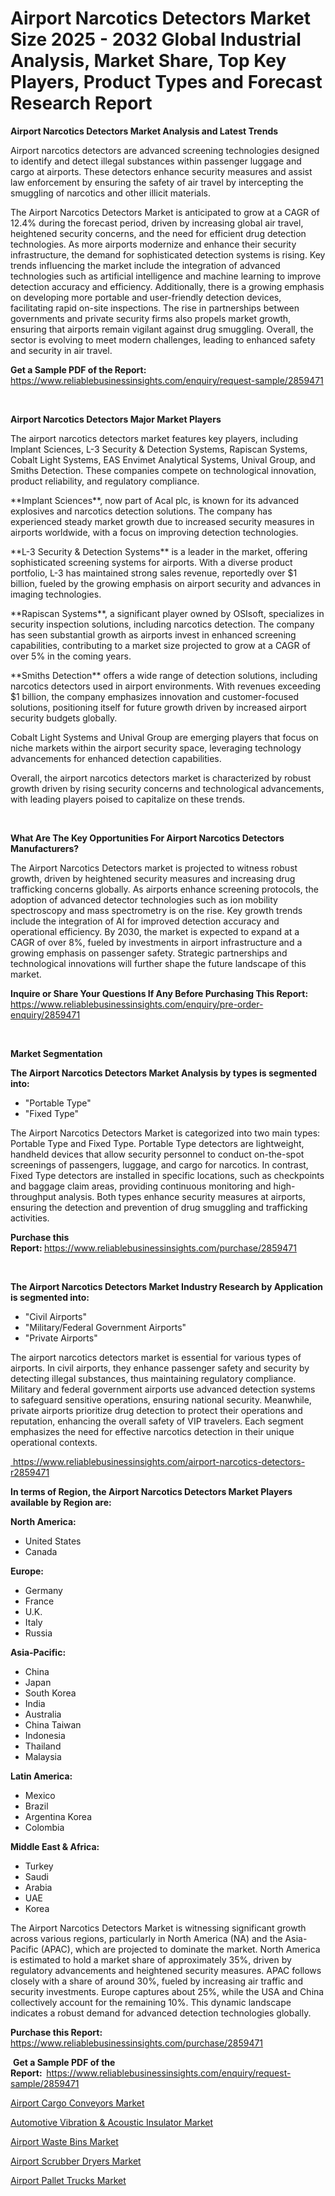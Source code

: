 <p><h1>Airport Narcotics Detectors Market Size 2025 - 2032 Global Industrial Analysis, Market Share, Top Key Players, Product Types and Forecast Research Report</h1></p><p><strong>Airport Narcotics Detectors Market Analysis and Latest Trends</strong></p>
<p><p>Airport narcotics detectors are advanced screening technologies designed to identify and detect illegal substances within passenger luggage and cargo at airports. These detectors enhance security measures and assist law enforcement by ensuring the safety of air travel by intercepting the smuggling of narcotics and other illicit materials.</p><p>The Airport Narcotics Detectors Market is anticipated to grow at a CAGR of 12.4% during the forecast period, driven by increasing global air travel, heightened security concerns, and the need for efficient drug detection technologies. As more airports modernize and enhance their security infrastructure, the demand for sophisticated detection systems is rising. Key trends influencing the market include the integration of advanced technologies such as artificial intelligence and machine learning to improve detection accuracy and efficiency. Additionally, there is a growing emphasis on developing more portable and user-friendly detection devices, facilitating rapid on-site inspections. The rise in partnerships between governments and private security firms also propels market growth, ensuring that airports remain vigilant against drug smuggling. Overall, the sector is evolving to meet modern challenges, leading to enhanced safety and security in air travel.</p></p>
<p><strong>Get a Sample PDF of the Report:&nbsp;</strong> <a href="https://www.reliablebusinessinsights.com/enquiry/request-sample/2859471?utm_campaign=62&utm_medium=2&utm_source=Github&utm_content=ia&utm_term=12032025&utm_id=airport-narcotics-detectors">https://www.reliablebusinessinsights.com/enquiry/request-sample/2859471</a></p>
<p>&nbsp;</p>
<p><strong>Airport Narcotics Detectors Major Market Players</strong></p>
<p><p>The airport narcotics detectors market features key players, including Implant Sciences, L-3 Security & Detection Systems, Rapiscan Systems, Cobalt Light Systems, EAS Envimet Analytical Systems, Unival Group, and Smiths Detection. These companies compete on technological innovation, product reliability, and regulatory compliance.</p><p>**Implant Sciences**, now part of Acal plc, is known for its advanced explosives and narcotics detection solutions. The company has experienced steady market growth due to increased security measures in airports worldwide, with a focus on improving detection technologies.</p><p>**L-3 Security & Detection Systems** is a leader in the market, offering sophisticated screening systems for airports. With a diverse product portfolio, L-3 has maintained strong sales revenue, reportedly over $1 billion, fueled by the growing emphasis on airport security and advances in imaging technologies.</p><p>**Rapiscan Systems**, a significant player owned by OSIsoft, specializes in security inspection solutions, including narcotics detection. The company has seen substantial growth as airports invest in enhanced screening capabilities, contributing to a market size projected to grow at a CAGR of over 5% in the coming years.</p><p>**Smiths Detection** offers a wide range of detection solutions, including narcotics detectors used in airport environments. With revenues exceeding $1 billion, the company emphasizes innovation and customer-focused solutions, positioning itself for future growth driven by increased airport security budgets globally.</p><p>Cobalt Light Systems and Unival Group are emerging players that focus on niche markets within the airport security space, leveraging technology advancements for enhanced detection capabilities.</p><p>Overall, the airport narcotics detectors market is characterized by robust growth driven by rising security concerns and technological advancements, with leading players poised to capitalize on these trends.</p></p>
<p>&nbsp;</p>
<p><strong>What Are The Key Opportunities For Airport Narcotics Detectors Manufacturers?</strong></p>
<p><p>The Airport Narcotics Detectors market is projected to witness robust growth, driven by heightened security measures and increasing drug trafficking concerns globally. As airports enhance screening protocols, the adoption of advanced detector technologies such as ion mobility spectroscopy and mass spectrometry is on the rise. Key growth trends include the integration of AI for improved detection accuracy and operational efficiency. By 2030, the market is expected to expand at a CAGR of over 8%, fueled by investments in airport infrastructure and a growing emphasis on passenger safety. Strategic partnerships and technological innovations will further shape the future landscape of this market.</p></p>
<p><strong>Inquire or Share Your Questions If Any Before Purchasing This Report:</strong> <a href="https://www.reliablebusinessinsights.com/enquiry/pre-order-enquiry/2859471?utm_campaign=62&utm_medium=2&utm_source=Github&utm_content=ia&utm_term=12032025&utm_id=airport-narcotics-detectors">https://www.reliablebusinessinsights.com/enquiry/pre-order-enquiry/2859471</a></p>
<p>&nbsp;</p>
<p><strong>Market Segmentation</strong></p>
<p><strong>The Airport Narcotics Detectors Market Analysis by types is segmented into:</strong></p>
<p><ul><li>"Portable Type"</li><li>"Fixed Type"</li></ul></p>
<p><p>The Airport Narcotics Detectors Market is categorized into two main types: Portable Type and Fixed Type. Portable Type detectors are lightweight, handheld devices that allow security personnel to conduct on-the-spot screenings of passengers, luggage, and cargo for narcotics. In contrast, Fixed Type detectors are installed in specific locations, such as checkpoints and baggage claim areas, providing continuous monitoring and high-throughput analysis. Both types enhance security measures at airports, ensuring the detection and prevention of drug smuggling and trafficking activities.</p></p>
<p><strong>Purchase this Report:&nbsp;</strong><a href="https://www.reliablebusinessinsights.com/purchase/2859471?utm_campaign=62&utm_medium=2&utm_source=Github&utm_content=ia&utm_term=12032025&utm_id=airport-narcotics-detectors">https://www.reliablebusinessinsights.com/purchase/2859471</a></p>
<p>&nbsp;</p>
<p><strong>The Airport Narcotics Detectors Market Industry Research by Application is segmented into:</strong></p>
<p><ul><li>"Civil Airports"</li><li>"Military/Federal Government Airports"</li><li>"Private Airports"</li></ul></p>
<p><p>The airport narcotics detectors market is essential for various types of airports. In civil airports, they enhance passenger safety and security by detecting illegal substances, thus maintaining regulatory compliance. Military and federal government airports use advanced detection systems to safeguard sensitive operations, ensuring national security. Meanwhile, private airports prioritize drug detection to protect their operations and reputation, enhancing the overall safety of VIP travelers. Each segment emphasizes the need for effective narcotics detection in their unique operational contexts.</p></p>
<p><a href="https://www.reliablebusinessinsights.com/airport-narcotics-detectors-r2859471?utm_campaign=62&utm_medium=2&utm_source=Github&utm_content=ia&utm_term=12032025&utm_id=airport-narcotics-detectors">&nbsp;https://www.reliablebusinessinsights.com/airport-narcotics-detectors-r2859471</a></p>
<p><strong>In terms of Region, the Airport Narcotics Detectors Market Players available by Region are:</strong></p>
<p>
    <p> <strong> North America: </strong>
        <ul>
            <li>United States</li>
            <li>Canada</li>
        </ul>
        </p> 
    <p> <strong> Europe: </strong>
        <ul>
            <li>Germany</li>
            <li>France</li>
            <li>U.K.</li>
            <li>Italy</li>
            <li>Russia</li>
        </ul>
        </p> 
    <p> <strong> Asia-Pacific: </strong>
        <ul>
            <li>China</li>
            <li>Japan</li>
            <li>South Korea</li>
            <li>India</li>
            <li>Australia</li>
            <li>China Taiwan</li>
            <li>Indonesia</li>
            <li>Thailand</li>
            <li>Malaysia</li>
        </ul>
        </p> 
    <p> <strong> Latin America: </strong>
        <ul>
            <li>Mexico</li>
            <li>Brazil</li>
            <li>Argentina Korea</li>
            <li>Colombia</li>
        </ul>
        </p> 
    <p> <strong> Middle East & Africa: </strong>
        <ul>
            <li>Turkey</li>
            <li>Saudi</li>
            <li>Arabia</li>
            <li>UAE</li>
            <li>Korea</li>
        </ul>
    </p>
    </p>
<p><p>The Airport Narcotics Detectors Market is witnessing significant growth across various regions, particularly in North America (NA) and the Asia-Pacific (APAC), which are projected to dominate the market. North America is estimated to hold a market share of approximately 35%, driven by regulatory advancements and heightened security measures. APAC follows closely with a share of around 30%, fueled by increasing air traffic and security investments. Europe captures about 25%, while the USA and China collectively account for the remaining 10%. This dynamic landscape indicates a robust demand for advanced detection technologies globally.</p></p>
<p><strong>Purchase this Report: </strong><a href="https://www.reliablebusinessinsights.com/purchase/2859471?utm_campaign=62&utm_medium=2&utm_source=Github&utm_content=ia&utm_term=12032025&utm_id=airport-narcotics-detectors">https://www.reliablebusinessinsights.com/purchase/2859471</a></p>
<p>&nbsp;<strong>Get a Sample PDF of the Report:&nbsp;&nbsp;</strong><a href="https://www.reliablebusinessinsights.com/enquiry/request-sample/2859471?utm_campaign=62&utm_medium=2&utm_source=Github&utm_content=ia&utm_term=12032025&utm_id=airport-narcotics-detectors">https://www.reliablebusinessinsights.com/enquiry/request-sample/2859471</a></p>
<p><strong></strong></p>
<p><p><a href="https://github.com/ogbadujonito22/Market-Research-Report-List-1/blob/main/airport-cargo-conveyors-market.md?utm_campaign=62&utm_medium=2&utm_source=Github&utm_content=ia&utm_term=12032025&utm_id=airport-narcotics-detectors">Airport Cargo Conveyors Market</a></p><p><a href="https://github.com/lemiranajd/Market-Research-Report-List-1/blob/main/automotive-vibration-acoustic-insulator-market.md?utm_campaign=62&utm_medium=2&utm_source=Github&utm_content=ia&utm_term=12032025&utm_id=airport-narcotics-detectors">Automotive Vibration & Acoustic Insulator Market</a></p><p><a href="https://github.com/azetehhasle/Market-Research-Report-List-1/blob/main/airport-waste-bins-market.md?utm_campaign=62&utm_medium=2&utm_source=Github&utm_content=ia&utm_term=12032025&utm_id=airport-narcotics-detectors">Airport Waste Bins Market</a></p><p><a href="https://github.com/ghimergela93/Market-Research-Report-List-1/blob/main/airport-scrubber-dryers-market.md?utm_campaign=62&utm_medium=2&utm_source=Github&utm_content=ia&utm_term=12032025&utm_id=airport-narcotics-detectors">Airport Scrubber Dryers Market</a></p><p><a href="https://github.com/dovbusmrking/Market-Research-Report-List-1/blob/main/airport-pallet-trucks-market.md?utm_campaign=62&utm_medium=2&utm_source=Github&utm_content=ia&utm_term=12032025&utm_id=airport-narcotics-detectors">Airport Pallet Trucks Market</a></p></p>